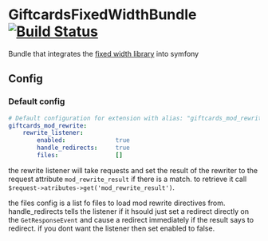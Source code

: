 GiftcardsFixedWidthBundle [![Build Status](https://travis-ci.org/giftcards/GiftcardsModRewriteBundle.svg?branch=master)](https://travis-ci.org/giftcards/GiftcardsModRewriteBundle)
=========================

Bundle that integrates the [fixed width library](https://github.com/giftcards/ModRewrite) into symfony

Config
------

### Default config ###

```yml
# Default configuration for extension with alias: "giftcards_mod_rewrite"
giftcards_mod_rewrite:
    rewrite_listener:
        enabled:              true
        handle_redirects:     true
        files:                []
```

the rewrite listener will take requests and set the result of the rewriter to the request 
attribute `mod_rewrite_result` if there is a match. to retrieve it call 
`$request->atributes->get('mod_rewrite_result')`.

the files config is a list fo files to load mod rewrite directives from.
handle_redirects tells the listener if it hsould just set a redirect directly on
the `GetResponseEvent` and cause a redirect immediately if the result says to redirect.
if you dont want the listener then set enabled to false.